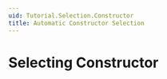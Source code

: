 ```yaml
---
uid: Tutorial.Selection.Constructor
title: Automatic Constructor Selection
---
```


# Selecting Constructor
